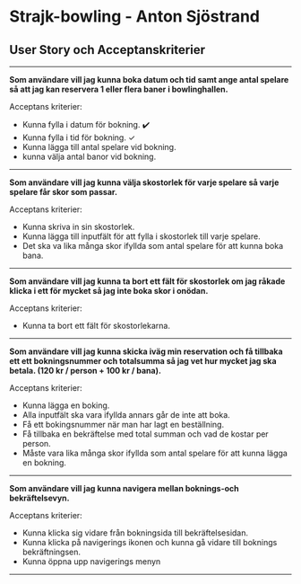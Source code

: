 # Strajk-bowling - Anton Sjöstrand

## User Story och Acceptanskriterier

_________________
**Som användare vill jag kunna boka datum och tid samt ange antal spelare så att jag kan reservera 1 eller flera baner i bowlinghallen.**

Acceptans kriterier: 
- Kunna fylla i datum för bokning. :heavy_check_mark:
- Kunna fylla i tid för bokning. &check;
- Kunna lägga till antal spelare vid bokning.
- kunna välja antal banor vid bokning.
_________________
**Som användare vill jag kunna välja skostorlek för varje spelare så varje spelare får skor som passar.**

Acceptans kriterier:
- Kunna skriva in sin skostorlek. 
- Kunna lägga till inputfält för att fylla i skostorlek till varje spelare. 
- Det ska va lika många skor ifyllda som antal spelare för att kunna boka bana.
_________________
**Som användare vill jag kunna ta bort ett fält för skostorlek om jag råkade klicka i ett för mycket så jag inte boka skor i onödan.**

Acceptans kriterier:
- Kunna ta bort ett fält för skostorlekarna.
_________________
**Som användare vill jag kunna skicka iväg min reservation och få tillbaka ett ett bokningsnummer och totalsumma så jag vet hur mycket jag ska betala. (120 kr / person + 100 kr / bana).**

Acceptans kriterier:
- Kunna lägga en boking.
- Alla inputfält ska vara ifyllda annars går de inte att boka.
- Få ett bokingsnummer när man har lagt en beställning.
- Få tillbaka en bekräftelse med total summan och vad de kostar per person.
- Måste vara lika många skor ifyllda som antal spelare för att kunna lägga en bokning.
_________________
**Som användare vill jag kunna navigera mellan boknings-och bekräftelsevyn.**

Acceptans kriterier: 
- Kunna klicka sig vidare från bokningsida till bekräftelsesidan. 
- Kunna klicka på navigerings ikonen och kunna gå vidare till boknings bekräftningsen.
- Kunna öppna upp navigerings menyn
_________________










